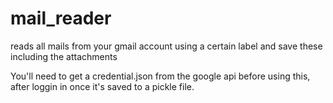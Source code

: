 # mail_reader
reads all mails from your gmail account using a certain label and save these including the attachments

You'll need to get a credential.json from the google api before using this, after loggin in once it's saved to a pickle file.
